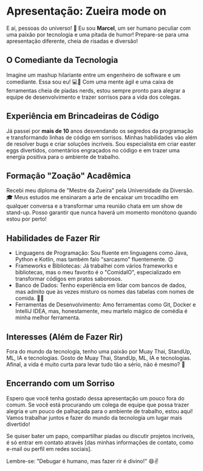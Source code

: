 # Apresentação: Zueira mode on

E aí, pessoas do universo! 🌟 Eu sou **Marcel**, um ser humano peculiar com uma paixão por tecnologia e uma pitada de humor! Prepare-se para uma apresentação diferente, cheia de risadas e diversão!

## O Comediante da Tecnologia

Imagine um mashup hilariante entre um engenheiro de software e um comediante. Essa sou eu! 💻🤣 Com uma mente ágil e uma caixa de ferramentas cheia de piadas nerds, estou sempre pronto para alegrar a equipe de desenvolvimento e trazer sorrisos para a vida dos colegas.

## Experiência em Brincadeiras de Código

Já passei por **mais de 10** anos desvendando os segredos da programação e transformando linhas de código em sorrisos. Minhas habilidades vão além de resolver bugs e criar soluções incríveis. Sou especialista em criar easter eggs divertidos, comentários engraçados no código e em trazer uma energia positiva para o ambiente de trabalho.

## Formação "Zoação" Acadêmica

Recebi meu diploma de "Mestre da Zueira" pela Universidade da Diversão. 🎓 Meus estudos me ensinaram a arte de encaixar um trocadilho em qualquer conversa e a transformar uma reunião chata em um show de stand-up. Posso garantir que nunca haverá um momento monótono quando estou por perto!

## Habilidades de Fazer Rir

- Linguagens de Programação: Sou fluente em linguagens como Java, Python e Kotlin, mas também falo "sarcasmo" fluentemente. 😉
- Frameworks e Bibliotecas: Já trabalhei com vários frameworks e bibliotecas, mas o meu favorito é o "ComidaIO", especializado em transformar códigos em pratos saborosos.
- Banco de Dados: Tenho experiência em lidar com bancos de dados, mas admito que às vezes misturo os nomes das tabelas com nomes de comida. 🍔🍕
- Ferramentas de Desenvolvimento: Amo ferramentas como Git, Docker e IntelliJ IDEA, mas, honestamente, meu martelo mágico de comédia é minha melhor ferramenta.

## Interesses (Além de Fazer Rir)

Fora do mundo da tecnologia, tenho uma paixão por Muay Thai, StandUp, ML, IA e tecnologias. 
Gosto de Muay Thai, StandUp, ML, IA e tecnologias. Afinal, a vida é muito curta para levar tudo tão a sério, não é mesmo? 🤪

## Encerrando com um Sorriso

Espero que você tenha gostado dessa apresentação um pouco fora do comum. Se você está procurando um colega de equipe que possa trazer alegria e um pouco de palhaçada para o ambiente de trabalho, estou aqui! Vamos trabalhar juntos e fazer do mundo da tecnologia um lugar mais divertido!

Se quiser bater um papo, compartilhar piadas ou discutir projetos incríveis, é só entrar em contato através [das minhas informações de contato, como e-mail ou perfil em redes sociais].

Lembre-se: "Debugar é humano, mas fazer rir é divino!" 😄✌️

